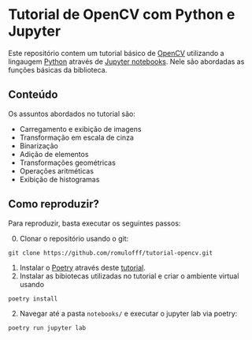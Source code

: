 # Tutorial de OpenCV com Python e Jupyter

Este repositório contem um tutorial básico de [OpenCV](https://opencv.org/) utilizando a lingaugem [Python](https://www.python.org/) através de [Jupyter notebooks](https://jupyter.org/). Nele são abordadas as funções básicas da biblioteca.

## Conteúdo

Os assuntos abordados no tutorial são:

 - Carregamento e exibição de imagens
 - Transformação em escala de cinza
 - Binarização
 - Adição de elementos
 - Transformações geométricas
 - Operações aritméticas
 - Exibição de histogramas

## Como reproduzir?

Para reproduzir, basta executar os seguintes passos:

0. Clonar o repositório usando o git:

```
git clone https://github.com/romulofff/tutorial-opencv.git
```

1. Instalar o [Poetry](www.python-poetry.org/) através deste [tutorial](https://python-poetry.org/docs/#installation).
2. Instalar as bibiotecas utilizadas no tutorial e criar o ambiente virtual usando
```
poetry install
```
2. Navegar até a pasta `notebooks/` e executar o jupyter lab via poetry:
```
poetry run jupyter lab
```